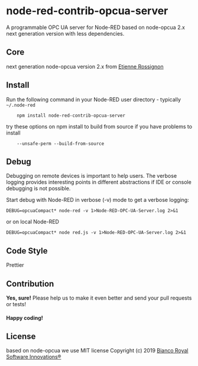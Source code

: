 # node-red-contrib-opcua-server
A programmable OPC UA server for Node-RED based on node-opcua 2.x next generation version with less dependencies.

Core
-------

next generation node-opcua version 2.x from [Etienne Rossignon](https://github.com/erossignon/)

Install
-------

Run the following command in your Node-RED user directory - typically `~/.node-red`

        npm install node-red-contrib-opcua-server

try these options on npm install to build from source if you have problems to install

        --unsafe-perm --build-from-source

Debug
--------

Debugging on remote devices is important to help users. The verbose logging
provides interesting points in different abstractions if IDE or console debugging is not possible.

Start debug with Node-RED in verbose (-v) mode to get a verbose logging:

    DEBUG=opcuaCompact* node-red -v 1>Node-RED-OPC-UA-Server.log 2>&1

or on local Node-RED

    DEBUG=opcuaCompact* node red.js -v 1>Node-RED-OPC-UA-Server.log 2>&1
    
Code Style
-------

Prettier


Contribution
-------

**Yes, sure!** Please help us to make it even better and send your pull requests or tests!

#### Happy coding!

License
-------

based on node-opcua we use MIT license
Copyright (c) 2019 [Bianco Royal Software Innovations®](https://github.com/BiancoRoyal/)
 